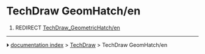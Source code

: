 # TechDraw GeomHatch/en
1.  REDIRECT [TechDraw_GeometricHatch/en](TechDraw_GeometricHatch/en.md)



---
⏵ [documentation index](../README.md) > [TechDraw](TechDraw_Workbench.md) > TechDraw GeomHatch/en
